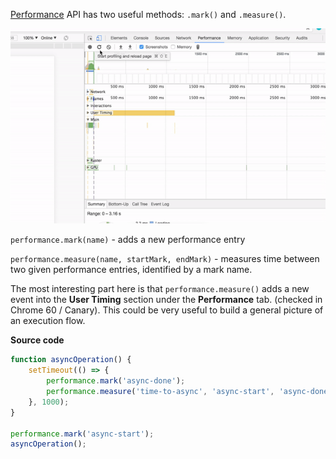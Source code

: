 [Performance][1] API has two useful methods: `.mark()` and `.measure()`.  

![performance.measure() demo](./image.gif)

`performance.mark(name)` - adds a new performance entry

`performance.measure(name, startMark, endMark)` - measures time between two given performance entries, identified by a mark name.

The most interesting part here is that `performance.measure()` adds a new event into the **User Timing** section under the **Performance** tab. (checked in Chrome 60 / Canary). This could be very useful to build a general picture of an execution flow.

**Source code**

```js
function asyncOperation() {
    setTimeout(() => {
        performance.mark('async-done');
        performance.measure('time-to-async', 'async-start', 'async-done');
    }, 1000);
}

performance.mark('async-start');
asyncOperation();
```

[1]: https://developer.mozilla.org/en/docs/Web/API/Performance
